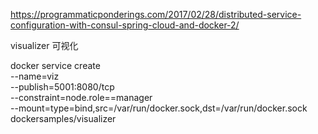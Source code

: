 https://programmaticponderings.com/2017/02/28/distributed-service-configuration-with-consul-spring-cloud-and-docker-2/



visualizer 可视化

docker service create \
  --name=viz \
  --publish=5001:8080/tcp \
  --constraint=node.role==manager \
  --mount=type=bind,src=/var/run/docker.sock,dst=/var/run/docker.sock \
  dockersamples/visualizer



